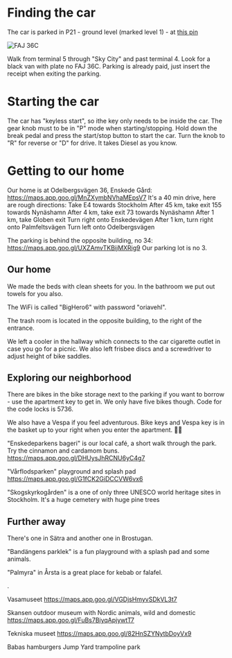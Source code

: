 # Finding the car

The car is parked in P21 - ground level (marked level 1) - at [this pin](https://goo.gl/maps/zGuNXZYX5e2E3qzM8)

![FAJ 36C](./car.jpg)


Walk from terminal 5 through "Sky City" and past terminal 4. Look for a black van with plate no FAJ 36C. Parking is already paid, just insert the receipt when exiting the parking.


# Starting the car

The car has "keyless start", so ithe key only needs to be inside the car. The gear knob must to be in "P" mode when starting/stopping. Hold down the break pedal and press the start/stop button to start the car. Turn the knob to "R" for reverse or "D" for drive. It takes Diesel as you know.

# Getting to our home

Our home is at Odelbergsvägen 36, Enskede Gård:
https://maps.app.goo.gl/MnZXymbNVhaMEpsV7
It's a 40 min drive, here are rough directions:
Take E4 towards Stockholm
After 45 km, take exit 155 towards Nynäshamn
After 4 km, take exit 73 towards Nynäshamn
After 1 km, take Globen exit
Turn right onto Enskedevägen
After 1 km, turn right onto Palmfeltsvägen
Turn left onto Odelbergsvägen

The parking is behind the opposite building, no 34:
https://maps.app.goo.gl/UXZAmvTKBijMXRig9
Our parking lot is no 3.


Our home
----------------

We made the beds with clean sheets for you.
In the bathroom we put out towels for you also.

The WiFi is called "BigHero6" with password "oriavehl".

The trash room is located in the opposite building, to the right of the entrance.

We left a cooler in the hallway which connects to the car cigarette outlet in case you go for a picnic.
We also left frisbee discs and a screwdriver to adjust height of bike saddles.


Exploring our neighborhood
----------------------------

There are bikes in the bike storage next to the parking if you want to borrow - use the apartment key to get in. We only have five bikes though. Code for the code locks is 5736.

We also have a Vespa if you feel adventurous.
Bike keys and Vespa key is in the basket up to your right when you enter the apartment.
🛵💨

"Enskedeparkens bageri" is our local café, a short walk through the park. Try the cinnamon and cardamom buns.
https://maps.app.goo.gl/DHUysJhRCNU6yC4g7

"Vårflodsparken" playground and splash pad
https://maps.app.goo.gl/G1fCK2GiDCCVW6vx6

"Skogskyrkogården" is a one of only three UNESCO world heritage sites in Stockholm. It's a huge cemetery with huge pine trees

Further away
-------------
There's one in Sätra and another one in Brostugan.

"Bandängens parklek" is a fun playground with a splash pad and some animals.

"Palmyra" in Årsta is a great place for kebab or falafel.


.

Vasamuseet
https://maps.app.goo.gl/VGDjsHmyvSDkVL3t7

Skansen outdoor museum with Nordic animals, wild and domestic
https://maps.app.goo.gl/FuBs7BiyqApjywtT7

Tekniska museet
https://maps.app.goo.gl/82HnSZYNytbDoyVx9

Babas hamburgers
Jump Yard trampoline park
